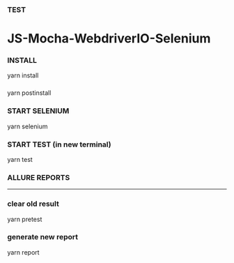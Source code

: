 ### TEST

# JS-Mocha-WebdriverIO-Selenium

### INSTALL
yarn install

### 
yarn postinstall

### START SELENIUM
yarn selenium

### START TEST (in new terminal)
yarn test   

### ALLURE REPORTS 
-----------------
### clear old result
yarn pretest

### generate new report
yarn report


